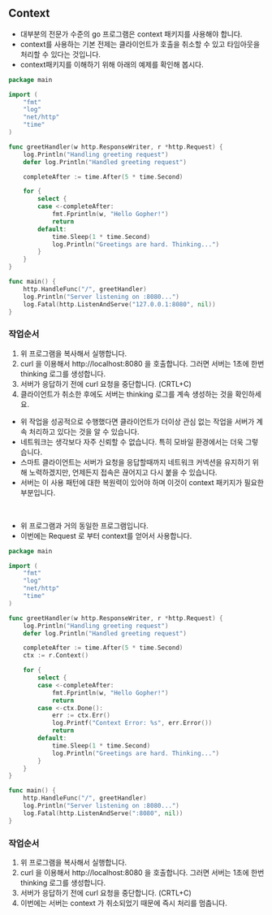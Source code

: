 ## Context
* 대부분의 전문가 수준의 go 프로그램은 context 패키지를 사용해야 합니다. 
* context를 사용하는 기본 전제는 클라이언트가 호출을 취소할 수 있고 타임아웃을 처리할 수 있다는 것입니다. 
* context패키지를 이해하기 위해 아래의 예제를 확인해 봅시다.

```go
package main

import (
	"fmt"
	"log"
	"net/http"
	"time"
)

func greetHandler(w http.ResponseWriter, r *http.Request) {
	log.Println("Handling greeting request")
	defer log.Println("Handled greeting request")

	completeAfter := time.After(5 * time.Second)

	for {
		select {
		case <-completeAfter:
			fmt.Fprintln(w, "Hello Gopher!")
			return
		default:
			time.Sleep(1 * time.Second)
			log.Println("Greetings are hard. Thinking...")
		}
	}
}

func main() {
	http.HandleFunc("/", greetHandler)
	log.Println("Server listening on :8080...")
	log.Fatal(http.ListenAndServe("127.0.0.1:8080", nil))
}
```
### 작업순서
1. 위 프로그램을 복사해서 실행합니다. 
2. curl 을 이용해서 http://localhost:8080 을 호출합니다. 그러면 서버는 1초에 한번 thinking 로그를 생성합니다.
3. 서버가 응답하기 전에 curl 요청을 중단합니다. (CRTL+C)
4. 클라이언트가 취소한 후에도 서버는 thinking 로그를 계속 생성하는 것을 확인하세요.

* 위 작업을 성공적으로 수행했다면 클라이언트가 더이상 관심 없는 작업을 서버가 계속 처리하고 있다는 것을 알 수 있습니다. 
* 네트워크는 생각보다 자주 신뢰할 수 없습니다. 특히 모바일 환경에서는 더욱 그렇습니다.
* 스마트 클라이언트는 서버가 요청을 응답할때까지 네트워크 커넥션을 유지하기 위해 노력하겠지만, 언제든지 접속은 끊어지고 다시 붙을 수 있습니다.
* 서버는 이 사용 패턴에 대한 복원력이 있어야 하며 이것이 context 패키지가 필요한 부분입니다.

<br/>

* 위 프로그램과 거의 동일한 프로그램입니다.
* 이번에는 Request 로 부터 context를 얻어서 사용합니다.
```go
package main

import (
	"fmt"
	"log"
	"net/http"
	"time"
)

func greetHandler(w http.ResponseWriter, r *http.Request) {
	log.Println("Handling greeting request")
	defer log.Println("Handled greeting request")

	completeAfter := time.After(5 * time.Second)
	ctx := r.Context()

	for {
		select {
		case <-completeAfter:
			fmt.Fprintln(w, "Hello Gopher!")
			return
		case <-ctx.Done():
			err := ctx.Err()
			log.Printf("Context Error: %s", err.Error())
			return
		default:
			time.Sleep(1 * time.Second)
			log.Println("Greetings are hard. Thinking...")
		}
	}
}

func main() {
	http.HandleFunc("/", greetHandler)
	log.Println("Server listening on :8080...")
	log.Fatal(http.ListenAndServe(":8080", nil))
}
```

### 작업순서
1. 위 프로그램을 복사해서 실행합니다.
2. curl 을 이용해서 http://localhost:8080 을 호출합니다. 그러면 서버는 1초에 한번 thinking 로그를 생성합니다.
3. 서버가 응답하기 전에 curl 요청을 중단합니다. (CRTL+C)
4. 이번에는 서버는 context 가 취소되었기 때문에 즉시 처리를 멈춥니다.
